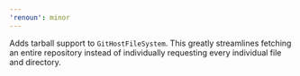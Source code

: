 ```yaml
---
'renoun': minor
---
```


Adds tarball support to `GitHostFileSystem`. This greatly streamlines fetching an entire repository instead of individually requesting every individual file and directory.
